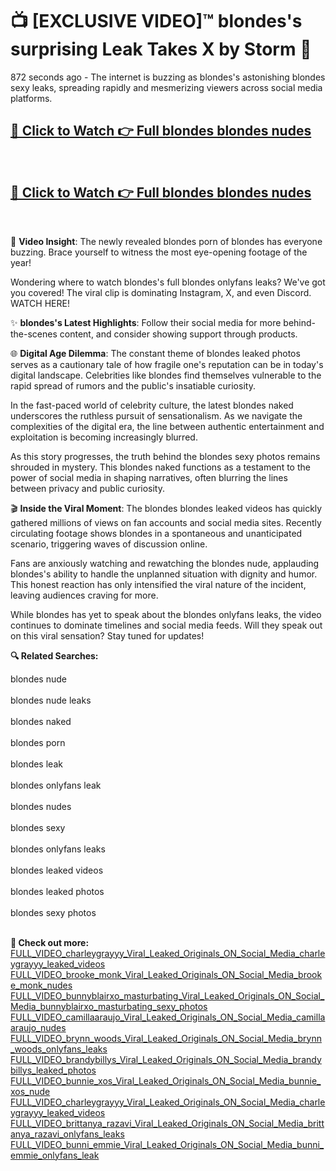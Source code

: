 # 📺 [EXCLUSIVE VIDEO]™ blondes's surprising Leak Takes X by Storm 🚀

872 seconds ago - The internet is buzzing as blondes's astonishing blondes sexy leaks, spreading rapidly and mesmerizing viewers across social media platforms.

<h2><a href="https://github-6l9.pages.dev/link1">🔗 Click to Watch 👉 Full blondes blondes nudes</a></h2><br>
<h2><a href="https://github-6l9.pages.dev/link2">🔗 Click to Watch 👉 Full blondes blondes nudes</a></h2><br>

🎥 **Video Insight**: The newly revealed blondes porn of blondes has everyone buzzing. Brace yourself to witness the most eye-opening footage of the year!

Wondering where to watch blondes's full blondes onlyfans leaks? We've got you covered! The viral clip is dominating Instagram, X, and even Discord. WATCH HERE!

✨ **blondes's Latest Highlights**: Follow their social media for more behind-the-scenes content, and consider showing support through products.

🌐 **Digital Age Dilemma**: The constant theme of blondes leaked photos serves as a cautionary tale of how fragile one's reputation can be in today's digital landscape. Celebrities like blondes find themselves vulnerable to the rapid spread of rumors and the public's insatiable curiosity.

In the fast-paced world of celebrity culture, the latest blondes naked underscores the ruthless pursuit of sensationalism. As we navigate the complexities of the digital era, the line between authentic entertainment and exploitation is becoming increasingly blurred.

As this story progresses, the truth behind the blondes sexy photos remains shrouded in mystery. This blondes naked functions as a testament to the power of social media in shaping narratives, often blurring the lines between privacy and public curiosity.

🎬 **Inside the Viral Moment**: The blondes blondes leaked videos has quickly gathered millions of views on fan accounts and social media sites. Recently circulating footage shows blondes in a spontaneous and unanticipated scenario, triggering waves of discussion online.

Fans are anxiously watching and rewatching the blondes nude, applauding blondes's ability to handle the unplanned situation with dignity and humor. This honest reaction has only intensified the viral nature of the incident, leaving audiences craving for more.

While blondes has yet to speak about the blondes onlyfans leaks, the video continues to dominate timelines and social media feeds. Will they speak out on this viral sensation? Stay tuned for updates!

<strong>🔍 Related Searches:</strong>

blondes nude
<br><br>
blondes nude leaks
<br><br>
blondes naked
<br><br>
blondes porn
<br><br>
blondes leak
<br><br>
blondes onlyfans leak
<br><br>
blondes nudes
<br><br>
blondes sexy
<br><br>
blondes onlyfans leaks
<br><br>
blondes leaked videos
<br><br>
blondes leaked photos
<br><br>
blondes sexy photos
<br><br>



<strong>🔗 Check out more:</strong><br>
<a href="./FULL_VIDEO_charleygrayyy_Viral_Leaked_Originals_ON_Social_Media_charleygrayyy_leaked_videos.md">FULL_VIDEO_charleygrayyy_Viral_Leaked_Originals_ON_Social_Media_charleygrayyy_leaked_videos</a><br>
<a href="./FULL_VIDEO_brooke_monk_Viral_Leaked_Originals_ON_Social_Media_brooke_monk_nudes.md">FULL_VIDEO_brooke_monk_Viral_Leaked_Originals_ON_Social_Media_brooke_monk_nudes</a><br>
<a href="./FULL_VIDEO_bunnyblairxo_masturbating_Viral_Leaked_Originals_ON_Social_Media_bunnyblairxo_masturbating_sexy_photos.md">FULL_VIDEO_bunnyblairxo_masturbating_Viral_Leaked_Originals_ON_Social_Media_bunnyblairxo_masturbating_sexy_photos</a><br>
<a href="./FULL_VIDEO_camillaaraujo_Viral_Leaked_Originals_ON_Social_Media_camillaaraujo_nudes.md">FULL_VIDEO_camillaaraujo_Viral_Leaked_Originals_ON_Social_Media_camillaaraujo_nudes</a><br>
<a href="./FULL_VIDEO_brynn_woods_Viral_Leaked_Originals_ON_Social_Media_brynn_woods_onlyfans_leaks.md">FULL_VIDEO_brynn_woods_Viral_Leaked_Originals_ON_Social_Media_brynn_woods_onlyfans_leaks</a><br>
<a href="./FULL_VIDEO_brandybillys_Viral_Leaked_Originals_ON_Social_Media_brandybillys_leaked_photos.md">FULL_VIDEO_brandybillys_Viral_Leaked_Originals_ON_Social_Media_brandybillys_leaked_photos</a><br>
<a href="./FULL_VIDEO_bunnie_xos_Viral_Leaked_Originals_ON_Social_Media_bunnie_xos_nude.md">FULL_VIDEO_bunnie_xos_Viral_Leaked_Originals_ON_Social_Media_bunnie_xos_nude</a><br>
<a href="./FULL_VIDEO_charleygrayyy_Viral_Leaked_Originals_ON_Social_Media_charleygrayyy_leaked_videos.md">FULL_VIDEO_charleygrayyy_Viral_Leaked_Originals_ON_Social_Media_charleygrayyy_leaked_videos</a><br>
<a href="./FULL_VIDEO_brittanya_razavi_Viral_Leaked_Originals_ON_Social_Media_brittanya_razavi_onlyfans_leaks.md">FULL_VIDEO_brittanya_razavi_Viral_Leaked_Originals_ON_Social_Media_brittanya_razavi_onlyfans_leaks</a><br>
<a href="./FULL_VIDEO_bunni_emmie_Viral_Leaked_Originals_ON_Social_Media_bunni_emmie_onlyfans_leak.md">FULL_VIDEO_bunni_emmie_Viral_Leaked_Originals_ON_Social_Media_bunni_emmie_onlyfans_leak</a><br>

